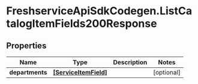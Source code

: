 # FreshserviceApiSdkCodegen.ListCatalogItemFields200Response

## Properties

| Name            | Type                                          | Description | Notes      |
| --------------- | --------------------------------------------- | ----------- | ---------- |
| **departments** | [**[ServiceItemField]**](ServiceItemField.md) |             | [optional] |
